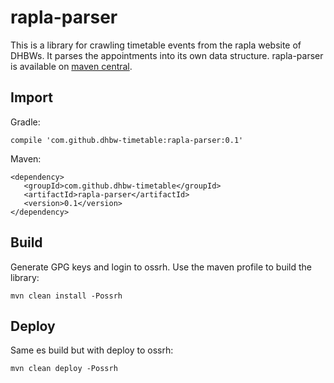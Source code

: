 # rapla-parser
This is a library for crawling timetable events from the rapla website of DHBWs. It parses the appointments into its own data structure. rapla-parser is available on [maven central](http://search.maven.org/#search%7Cga%7C1%7Cg%3A%22com.github.dhbw-timetable%22%20a%3A%22rapla-parser%22).

## Import
Gradle:
```
compile 'com.github.dhbw-timetable:rapla-parser:0.1'
```

Maven:
```
<dependency>
   <groupId>com.github.dhbw-timetable</groupId>
   <artifactId>rapla-parser</artifactId>
   <version>0.1</version>
</dependency>
```

## Build
Generate GPG keys and login to ossrh.
Use the maven profile to build the library:
```
mvn clean install -Possrh
```

## Deploy
Same es build but with deploy to ossrh:
```
mvn clean deploy -Possrh
```
